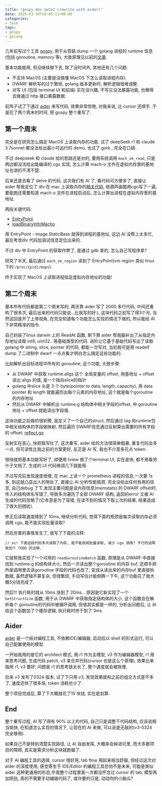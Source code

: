 ```yaml
---
title: "gospy dev note2 (rewrite with aider)"
date: 2025-03-30T19:05:11+08:00
categories:
- tech
tags:
- gospy
- golang
---
```


几年前写过个工具 [gospy](https://github.com/monsterxx03/gospy), 用于从旁路 dump 一个 golang 进程的 runtime 信息(包括 goroutine, memory 等), 大致原理见以前的[文章](/tags/gospy/).


基本功能能用, 但没继续做下去, 除了没时间外, 其他还有几个问题:
- 不支持 MacOS (主要是没搞懂 MacOS 下怎么读取进程内存).
- DWARF 解析写的过于繁琐, golang 版本更新时, 解析逻辑很难调整.
- 对写 UI (包括 terminal UI 和前端) 实在没兴趣, 不写又没法暴露功能, 也懒得去做通过 http 接口暴露数据.

前阵子试了下通过 [aider](https://aider.chat/) 来写代码, 效果非常惊艳, 对我来说, 比 curosr 还顺手. 于是花了两个周末的时间, 把 gospy 整个重写了.

## 第一个周末

完全是在研究怎么搞定 MacOS 上读取内存的功能. 试了 deepSeek r1 和 claude 3.7sonnet 都没法给出最小可运行的 demo, 也试了 gork , 完全在口胡.

不过 deepseek 和 claude 给的思路还是对的, 要用系统调用 `mach_vm_read`, 只是两边都没法给出能编译的 cgo 实现, 怎么计算 mach-o 文件在虚拟内存里的基地址也讲的不清不楚.

后来还是去看了 delve 的代码, 这次我们有 AI 了, 看代码可方便多了, 直接让 aider 帮我定位了 dlv 在 mac 上读取内存的[相关代码](https://github.com/go-delve/delve/blob/a80904ca1f5da4ee99053c46b35f4d6a2124f824/pkg/proc/native/threads_darwin.c#L32), 依葫芦画瓢用cgo写了一遍, 要能跑还需要知道 mach-o 文件在进程启动后, 怎么计算出进程在虚拟内存里的基地址.

两段关键代码:
- [EntryPoint](https://github.com/go-delve/delve/blob/a80904ca1f5da4ee99053c46b35f4d6a2124f824/pkg/proc/gdbserial/gdbserver.go#L671)
- [loadBinaryInfoMacho](https://github.com/go-delve/delve/blob/a80904ca1f5da4ee99053c46b35f4d6a2124f824/pkg/proc/bininfo.go#L2013)

用 EntryPoint - image.StaticBase  就得到进程的基地址, 这边 AI 没帮上太多忙, 最后考改dlv 代码加调试信息定位出来的.

不过 dlv 中 EntryPoint 的获取作弊了, 是通过 gdb 拿的, 怎么自己写程序拿?

研究了半天, 最后通过 `mach_vm_region` 读到了 EntryPoint(vm region 类似 linux 下的 `/proc/{pid}/maps`).

终于实现了 MacOS 上读取进程指定虚拟内存地址的功能!

## 第二个周末

基本所有代码都是第二个周末写的, 两天靠 aider 写了 2000 多行代码, 中间还重构了很多次, 最后出来的代码只能说...比我写的好:), 这块代码之前写了得3个月, 当然这回是开了上帝视角, 在完全知道每个功能怎么实现的情况下做的, 所以能给 AI 下非常精准的指令.

自己封装了linux darwin 上的 ReadAt 函数, 剩下靠 aider 帮我脑补出了从指定内存地址读取 int8, uint32...等基础类型的代码.
进阶让它基于基础代码写出了读取golang 中 string, slice, pointer 的代码, 都能一次写对, 当初我可是用  readelf dump 了二进制中 dwarf 一点点看才明白怎么搞定这些功能的.

比如解析出目标进程中所有的 goroutine, 这个功能, 大致步骤:
- 从 DWARF 中获取  runtime.allgs 这个 全局变量的 offset, 用基地址 + offset 读出 allgs 的值, 是一个指向slice的指针
- golang 中slice 头是 3 个 byte(pointer to data, length, capacity), 用 data pointer 和 length 就能遍历出每个元素的内存地址, 这个就是每个goroutine 的内存地址
- 然后从 DWARF 中解析出 runtime.g 结构体中相关字段的offset, 中 goroutine  地址 + offset  就能读出字段值.

这块功能之前做的很折腾, 是定义了一个自己的struct, 然后通过 tag 和runtime包中相关结构体的字段做映射, 然后遍历 DWARF信息通过反射算出需要的所有字段的 offset: [reflect.go](https://github.com/monsterxx03/gospy/blob/1b35810157e26694082bf9556549431be40e6033/pkg/proc/reflect.go#L48)

反射实在恶心, 快把我写吐了, 这次重写, aider 给的方法很简单粗暴, 重复代码会多一点, 但可读性比我之前的方案更好, 反正是 AI 写, 我也不介意多花点 token.

很快就把基本功能写好了, 顺便用 tview 做了个terminal UI, 实在是快, 都不用看劳什子文档了, 生成的 UI 代码微调几下就能用.

不过写完后发现速度很慢, 在 mac 上读一个 prometheus 进程的信息,一次要 1s 多, 到这就凸显出人的用处了, 直接让 AI 分析性能瓶颈, 完全没给出任何有用的信息, 自己debug 了下,发现主要问题是读内存信息(memstats) 的 DWARF offset时, 传入的结构体名写错了, 导致多次遍历了全部 DWARF 结构, 返回的error 又被 AI 生成的代码忽略了(它本意是为了容错, 在读不到的情况下取上次的结果, 结果造成了很大的困扰).

修正后读取速度降到了 10ms, 继续分析代码, 觉得下面的瓶颈是每次读取内存必须调用 cgo, 能不能实现批量读取?

然后厉害的事情发生了, 我写了下面的注释:

```
// ai! 下面这段代码多次读取了内存, 能不能改成批量读取, 减少 cgo 调用? 不行的话帮我加个 TODO 的注释.
```

它就帮我实现了一个可用的  `readGoroutineBatch` 函数, 原理是从 DWARF 中直接找到 runtime.g 的结构体大小, 然后一次读出整个goroutine 的内存 buf, 还顺手把外层调用里去读goroutine 字段的代码也改了, 变成从读出来的内存buf 里直接拆数据, 虽然逻辑不算复杂, 但很繁琐, 手动写估计能倒腾一下午, 这个功能花了我大概5分钱完成了.

然后!!! 执行耗时就从 10ms 涨到了 20ms... 原因是它新实现了一个 `GetStructSize` 函数, 用于从 DWARF 中获取指定结构体的大小, 这个函数会在解析每个 goroutine的代码中被循环调用, 但值其实都是一样的, 分析出问题后, 让 AI 给这个函数加了个缓存逻辑, 执行耗时终于到了 3ms.

## Aider

[aider](https://aider.chat/) 是一个结对编程工具, 不依赖IDE/编辑器, 启动后以 shell 的形式运行, 可以自己配置使用的模型.

一开始我用的是它的 architect 模式, 用 r1 作为主模型, v3 作为编辑器模型, r1 用来思考问题, 生成代码 patch, v3 来合并代码(cursor 也是这么个原理), 效果比单独用 r1, v3 要好, 问题是 r1 的思考链太长了, 整个速度就会被拖慢.

后来 v3 发布了0324 版本, 试了下只用 v3, 发现效果就和之前的组合方式差不多了, 速度还快了很多倍, token 消耗也少了.

整个项目完成后, 算了下大概就花了15 块钱, 实在是划算.

## End

整个重写过程, AI 写了得有 90% 以上的代码, 自己只是调整下代码结构, 应该说相当愉快, 在知道怎么实现的情况下, 让现在的 AI 来做, 可以说是无敌的(v3-0324 完全够用).

如果自己不是特别清楚实现路径, 让 AI 自由发挥, 大概率会掉进坑里, 而大多数项目的障碍, 其实是需求分析这块就跑偏了.

对于 AI 编程工具的选择, cursor 很好用, tab flow 用起来相当舒服, 但经过这次对 aider 的深度使用, 感觉寄生于 IDE/Editor 的编程工具恐怕不是未来, 可能是类似 aider 这种更通用的形态,毕竟整个过程里我一次都没怀念过 curosr 的 tab, 模型再加把劲, 真的不需要手动编辑代码了, 或许要的只是, 动动你的小脑瓜?
